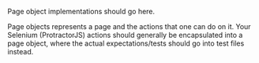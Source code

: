 Page object implementations should go here.

Page objects represents a page and the actions that one can do on it. Your Selenium (ProtractorJS) actions should
generally be encapsulated into a page object, where the actual expectations/tests should go into test files instead.
